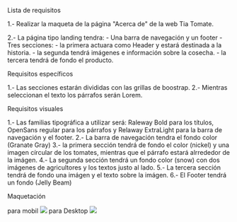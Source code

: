 Lista de requisitos 

1.- Realizar la maqueta de la página "Acerca de" de la web Tia Tomate.

2.- La página tipo landing tendra:
 			- Una barra de navegación y un footer 
 			- Tres secciones: 
 			      - la primera actuara como Header y estará destinada a la historia.
 			      - la segunda tendrá imágenes e información sobre la cosecha.
 			      - la tercera tendrá de fondo el producto.

Requisitos específicos

1.- Las secciones estarán divididas con las grillas de boostrap.
2.- Mientras seleccionan el texto los párrafos serán Lorem.


Requisitos visuales

1.- Las familias tipográfica a utilizar será: Raleway Bold para los títulos, OpenSans regular para los párrafos y Relaway ExtraLight para la barra de navegación y el footer.
2.- La barra de navegación tendra el fondo color (Granate Gray)	
3.- la primera sección tendrá de fondo el color (nickel) y una imagen círcular de los tomates, mientras que el párrafo estará alrrededor de la imágen.
4.- La segunda sección tendrá un fondo color (snow) con dos imágenes de agricultores y los textos justo al lado. 
5.- La tercera sección tendrá de fondo una imágen y el texto sobre la imágen.
6.- El Footer tendrá un fondo (Jelly Beam)

Maquetación

para mobil ![](Desafio9/sketchmobil.jpg)
para Desktop ![](Desafio9/sketchdesktop.jpg)